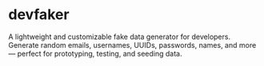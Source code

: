# devfaker
A lightweight and customizable fake data generator for developers. Generate random emails, usernames, UUIDs, passwords, names, and more — perfect for prototyping, testing, and seeding data.
